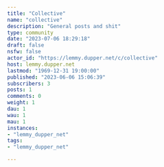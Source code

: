 ```yaml
---
title: "Collective" 
name: "collective"
description: "General posts and shit"
type: community
date: "2023-07-06 18:29:18"
draft: false
nsfw: false
actor_id: "https://lemmy.dupper.net/c/collective"
host: lemmy.dupper.net
lastmod: "1969-12-31 19:00:00"
published: "2023-06-06 15:06:39"
subscribers: 3
posts: 1
comments: 0
weight: 1
dau: 1
wau: 1
mau: 1
instances:
- "lemmy_dupper_net"
tags: 
- "lemmy_dupper_net"

---
```

